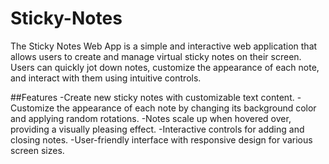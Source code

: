 # Sticky-Notes
The Sticky Notes Web App is a simple and interactive web application that allows users to create and manage virtual sticky notes on their screen. Users can quickly jot down notes, customize the appearance of each note, and interact with them using intuitive controls.


##Features
-Create new sticky notes with customizable text content.
-Customize the appearance of each note by changing its background color and applying random rotations.
-Notes scale up when hovered over, providing a visually pleasing effect.
-Interactive controls for adding and closing notes.
-User-friendly interface with responsive design for various screen sizes.
